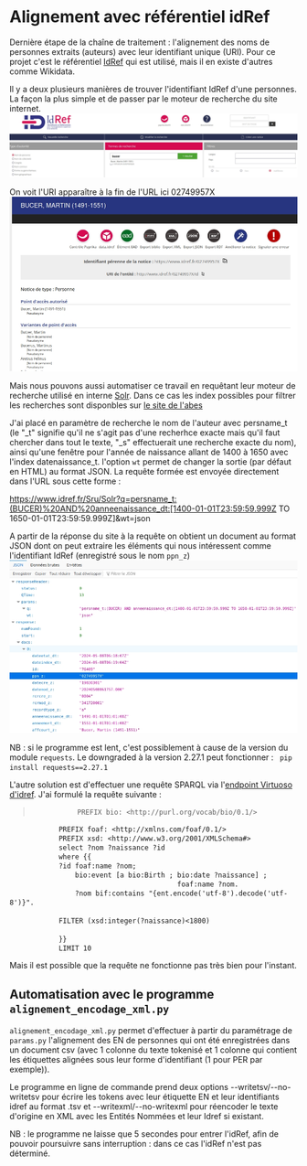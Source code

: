 # Alignement avec référentiel idRef

Dernière étape de la chaîne de traitement : l'alignement des noms de personnes extraits (auteurs) avec leur identifiant unique (URI). Pour ce projet c'est le référentiel [IdRef](www.idref.fr) qui est utilisé, mais il en existe d'autres comme Wikidata. 

Il y a deux plusieurs manières de trouver l'identifiant IdRef d'une personnes. La façon la plus simple et de passer par le moteur de recherche du site internet. ![bucer_via_site](images/idref_bucer.jpg)

On voit l'URI apparaître à la fin de l'URL ici 02749957X ![bucer_idref](images/idref_bucer2.jpg)

Mais nous pouvons aussi automatiser ce travail en requêtant leur moteur de recherche utilisé en interne [Solr](https://fr.wikipedia.org/wiki/Apache_Solr). 
Dans ce cas les index possibles pour filtrer les recherches sont disponbles sur [le site de l'abes](https://documentation.abes.fr/aideidrefdeveloppeur/index.html#index)

J'ai placé en paramètre de recherche le nom de l'auteur avec persname_t (le "_t" signifie qu'il ne s'agit pas d'une recherhce exacte mais qu'il faut chercher dans tout le texte, "_s" effectuerait une recherche exacte du nom), ainsi qu'une fenêtre pour l'année de naissance allant de 1400 à 1650 avec l'index datenaissance_t. l'option ```wt``` permet de changer la sortie (par défaut en HTML) au format JSON. La requête formée est envoyée directement dans l'URL sous cette forme : 

https://www.idref.fr/Sru/Solr?q=persname_t:(BUCER)%20AND%20anneenaissance_dt:[1400-01-01T23:59:59.999Z TO 1650-01-01T23:59:59.999Z]&wt=json


A partir de la réponse du site à la requête on obtient un document au format JSON dont on peut extraire les éléments qui nous intéressent comme l'identifiant IdRef (enregistré sous le nom ```ppn_z```) ![json_bucer](images/json_bucer.jpg)

NB : si le programme est lent, c'est possiblement à cause de la version du module ```requests```. Le downgraded à la version 2.27.1 peut fonctionner : ``` pip install requests==2.27.1``` 


L'autre solution est d'effectuer une requête SPARQL via l'[endpoint Virtuoso d'idref](https://data.idref.fr/sparql). J'ai formulé la requête suivante : 
>                PREFIX bio: <http://purl.org/vocab/bio/0.1/> 
                PREFIX foaf: <http://xmlns.com/foaf/0.1/> 
                PREFIX xsd: <http://www.w3.org/2001/XMLSchema#> 
                select ?nom ?naissance ?id
                where {{
                ?id foaf:name ?nom;
                    bio:event [a bio:Birth ; bio:date ?naissance] ; 
                                             foaf:name ?nom.
  					?nom bif:contains "{ent.encode('utf-8').decode('utf-8')}".

                FILTER (xsd:integer(?naissance)<1800)

                }}
                LIMIT 10

Mais il est possible que la requête ne fonctionne pas très bien pour l'instant. 

## Automatisation avec le programme ```alignement_encodage_xml.py``` 

```alignement_encodage_xml.py```  permet d'effectuer à partir du paramétrage de ```params.py``` l'alignement des EN de personnes qui ont été enregistrées dans un document csv (avec 1 colonne du texte tokenisé et 1 colonne qui contient les étiquettes alignées sous leur forme d'identifiant (1 pour PER par exemple)). 

Le programme en ligne de commande prend deux options --writetsv/--no-writetsv pour écrire les tokens avec leur étiquette EN et leur identifiants idref au format .tsv et --writexml/--no-writexml pour réencoder le texte d'origine en XML avec les Entités Nommées et leur Idref si existant. 

NB : le programme ne laisse que 5 secondes pour entrer l'idRef, afin de pouvoir poursuivre sans interruption : dans ce cas l'idRef n'est pas déterminé. 
